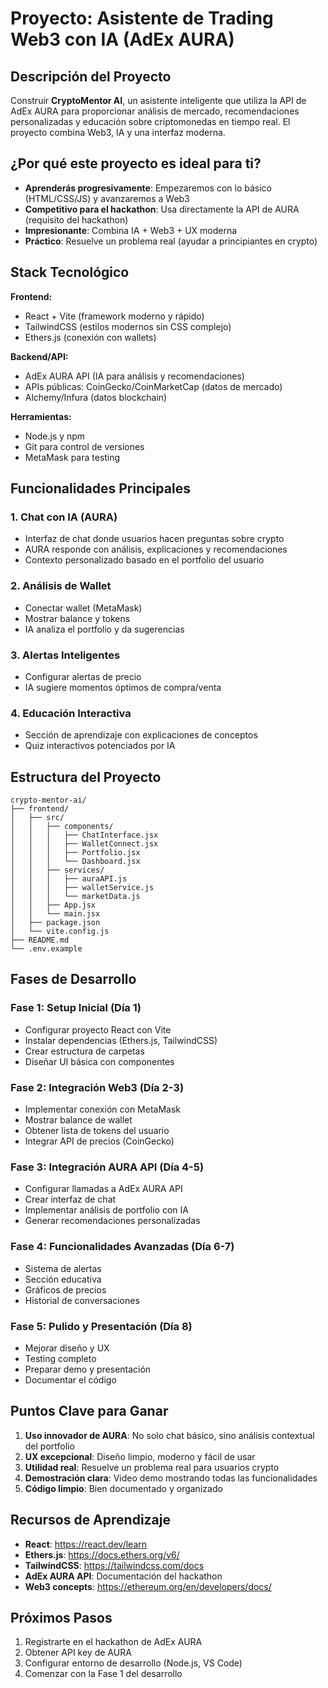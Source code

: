 # Proyecto: Asistente de Trading Web3 con IA (AdEx AURA)

## Descripción del Proyecto

Construir **CryptoMentor AI**, un asistente inteligente que utiliza la API de AdEx AURA para proporcionar análisis de mercado, recomendaciones personalizadas y educación sobre criptomonedas en tiempo real. El proyecto combina Web3, IA y una interfaz moderna.

## ¿Por qué este proyecto es ideal para ti?

- **Aprenderás progresivamente**: Empezaremos con lo básico (HTML/CSS/JS) y avanzaremos a Web3
- **Competitivo para el hackathon**: Usa directamente la API de AURA (requisito del hackathon)
- **Impresionante**: Combina IA + Web3 + UX moderna
- **Práctico**: Resuelve un problema real (ayudar a principiantes en crypto)

## Stack Tecnológico

**Frontend:**

- React + Vite (framework moderno y rápido)
- TailwindCSS (estilos modernos sin CSS complejo)
- Ethers.js (conexión con wallets)

**Backend/API:**

- AdEx AURA API (IA para análisis y recomendaciones)
- APIs públicas: CoinGecko/CoinMarketCap (datos de mercado)
- Alchemy/Infura (datos blockchain)

**Herramientas:**

- Node.js y npm
- Git para control de versiones
- MetaMask para testing

## Funcionalidades Principales

### 1. Chat con IA (AURA)

- Interfaz de chat donde usuarios hacen preguntas sobre crypto
- AURA responde con análisis, explicaciones y recomendaciones
- Contexto personalizado basado en el portfolio del usuario

### 2. Análisis de Wallet

- Conectar wallet (MetaMask)
- Mostrar balance y tokens
- IA analiza el portfolio y da sugerencias

### 3. Alertas Inteligentes

- Configurar alertas de precio
- IA sugiere momentos óptimos de compra/venta

### 4. Educación Interactiva

- Sección de aprendizaje con explicaciones de conceptos
- Quiz interactivos potenciados por IA

## Estructura del Proyecto

```
crypto-mentor-ai/
├── frontend/
│   ├── src/
│   │   ├── components/
│   │   │   ├── ChatInterface.jsx
│   │   │   ├── WalletConnect.jsx
│   │   │   ├── Portfolio.jsx
│   │   │   └── Dashboard.jsx
│   │   ├── services/
│   │   │   ├── auraAPI.js
│   │   │   ├── walletService.js
│   │   │   └── marketData.js
│   │   ├── App.jsx
│   │   └── main.jsx
│   ├── package.json
│   └── vite.config.js
├── README.md
└── .env.example
```

## Fases de Desarrollo

### Fase 1: Setup Inicial (Día 1)

- Configurar proyecto React con Vite
- Instalar dependencias (Ethers.js, TailwindCSS)
- Crear estructura de carpetas
- Diseñar UI básica con componentes

### Fase 2: Integración Web3 (Día 2-3)

- Implementar conexión con MetaMask
- Mostrar balance de wallet
- Obtener lista de tokens del usuario
- Integrar API de precios (CoinGecko)

### Fase 3: Integración AURA API (Día 4-5)

- Configurar llamadas a AdEx AURA API
- Crear interfaz de chat
- Implementar análisis de portfolio con IA
- Generar recomendaciones personalizadas

### Fase 4: Funcionalidades Avanzadas (Día 6-7)

- Sistema de alertas
- Sección educativa
- Gráficos de precios
- Historial de conversaciones

### Fase 5: Pulido y Presentación (Día 8)

- Mejorar diseño y UX
- Testing completo
- Preparar demo y presentación
- Documentar el código

## Puntos Clave para Ganar

1. **Uso innovador de AURA**: No solo chat básico, sino análisis contextual del portfolio
2. **UX excepcional**: Diseño limpio, moderno y fácil de usar
3. **Utilidad real**: Resuelve un problema real para usuarios crypto
4. **Demostración clara**: Video demo mostrando todas las funcionalidades
5. **Código limpio**: Bien documentado y organizado

## Recursos de Aprendizaje

- **React**: https://react.dev/learn
- **Ethers.js**: https://docs.ethers.org/v6/
- **TailwindCSS**: https://tailwindcss.com/docs
- **AdEx AURA API**: Documentación del hackathon
- **Web3 concepts**: https://ethereum.org/en/developers/docs/

## Próximos Pasos

1. Registrarte en el hackathon de AdEx AURA
2. Obtener API key de AURA
3. Configurar entorno de desarrollo (Node.js, VS Code)
4. Comenzar con la Fase 1 del desarrollo
